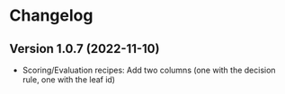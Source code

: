 # Changelog

## Version 1.0.7 (2022-11-10)
* Scoring/Evaluation recipes: Add two columns (one with the decision rule, one with the leaf id)
